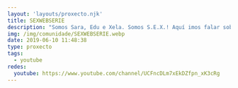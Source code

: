 ```yaml
---
layout: 'layouts/proxecto.njk'
title: SEXWEBSERIE
description: "Somos Sara, Edu e Xela. Somos S.E.X.! Aquí imos falar sobre sexualidade, corpos, desexos, relacións íntimas... Explota aí!\n\nSubscríbete e síguenos tamén no Instagram: @s.e.x._webserie\n\n\nFicha técnica: \n\nTamaño de imaxe: 16:9 | 1280 x 720\nDireción: Illa Bufarda\nIdea, guión e produción: Illa Bufarda\nAsesoramento no guión: ASEIA\nIntérpretes: Noelia Liñares Mayo, Ángel Calo e Iria Freire.\nProducen: Deputación da Coruña, ASEIA e Illa Bufarda.\nGravación, edición e postprodución: Illa Bufarda\nApoia: Fundación Paideia Galiza e a Sociedade Galega de Sexoloxía.\nMúsica: Don´t matter tonight de Dimitri Reeves.\n\n\nPremio Luísa Villalta 2019 da Deputación da Coruña."
img: /img/comunidade/SEXWEBSERIE.webp
date: 2019-06-10 11:48:38
type: proxecto
tags:
  - youtube
redes:
  youtube: https://www.youtube.com/channel/UCFncDLm7xEkDZfpn_xK3cRg
---
```


